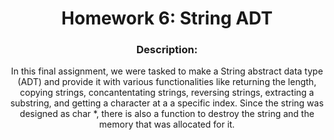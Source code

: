 <div align='center'> <h1> Homework 6: String ADT </h1>

### Description:
  In this final assignment, we were tasked to make a String abstract data type (ADT) and provide it with various functionalities like returning the length, copying strings, concantentating strings, reversing strings, extracting a substring, and getting a character at a a specific index. Since the string was designed as char *, there is also a function to destroy the string and the memory that was allocated for it. 
